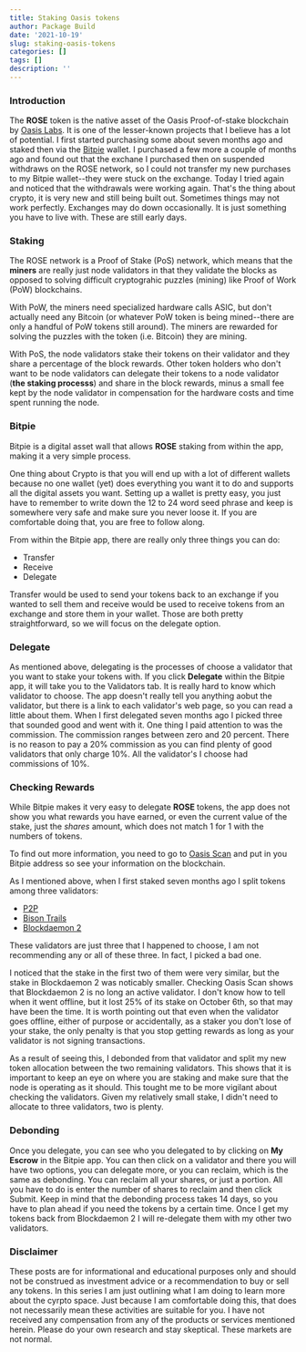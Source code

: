 ```yaml
---
title: Staking Oasis tokens
author: Package Build
date: '2021-10-19'
slug: staking-oasis-tokens
categories: []
tags: []
description: ''
---
```


### Introduction ###

The **ROSE** token is the native asset of the Oasis Proof-of-stake blockchain by [Oasis Labs](https://www.oasislabs.com/).  It is one of the lesser-known projects that I believe has a lot of potential.  I first started purchasing some about seven months ago and staked then via the [Bitpie](https://play.google.com/store/apps/details?id=com.bitpie&hl=en_US&gl=US) wallet.  I purchased a few more a couple of months ago and found out that the exchane I purchased then on suspended withdraws on the ROSE network, so I could not transfer my new purchases to my Bitpie wallet--they were stuck on the exchange.  Today I tried again and noticed that the withdrawals were working again.  That's the thing about crypto, it is very new and still being built out.  Sometimes things may not work perfectly.  Exchanges may do down occasionally.  It is just something you have to live with.  These are still early days.

### Staking ###

The ROSE network is a Proof of Stake (PoS) network, which means that the __miners__ are really just node validators in that they validate the blocks as opposed to solving difficult cryptograhic puzzles (mining) like Proof of Work (PoW) blockchains.  

With PoW, the miners need specialized hardware calls ASIC, but don't actually need any Bitcoin (or whatever PoW token is being mined--there are only a handful of PoW tokens still around).  The miners are rewarded for solving the puzzles with the token (i.e. Bitcoin) they are mining.

With PoS, the node validators stake their tokens on their validator and they share a percentage of the block rewards.  Other token holders who don't want to be node validators can delegate their tokens to a node validator (__the staking processs__) and share in the block rewards, minus a small fee kept by the node validator in compensation for the hardware costs and time spent running the node.

### Bitpie ###

Bitpie is a digital asset wall that allows **ROSE** staking from within the app, making it a very simple process.

One thing about Crypto is that you will end up with a lot of different wallets because no one wallet (yet) does everything you want it to do and supports all the digital assets you want.  Setting up a wallet is pretty easy, you just have to remember to write down the 12 to 24 word seed phrase and keep is somewhere very safe and make sure you never loose it.  If you are comfortable doing that, you are free to follow along.

From within the Bitpie app, there are really only three things you can do:
- Transfer
- Receive
- Delegate

Transfer would be used to send your tokens back to an exchange if you wanted to sell them and receive would be used to receive tokens from an exchange and store them in your wallet.  Those are both pretty straightforward, so we will focus on the delegate option.

### Delegate ###

As mentioned above, delegating is the processes of choose a validator that you want to stake your tokens with.  If you click __Delegate__ within the Bitpie app, it will take you to the Validators tab.  It is really hard to know which validator to choose.  The app doesn't really tell you anything aobut the validator, but there is a link to each validator's web page, so you can read a little about them.  When I first delegated seven months ago I picked three that sounded good and went with it.  One thing I paid attention to was the commission.  The commission ranges between zero and 20 percent.  There is no reason to pay a 20% commission as you can find plenty of good validators that only charge 10%.  All the validator's I choose had commissions of 10%.

### Checking Rewards ###

While Bitpie makes it very easy to delegate **ROSE** tokens, the app does not show you what rewards you have earned, or even the current value of the stake, just the *shares* amount, which does not match 1 for 1 with the numbers of tokens. 

To find out more information, you need to go to [Oasis Scan](https://www.oasisscan.com/) and put in you Bitpie address so see your information on the blockchain.

As I mentioned above, when I first staked seven months ago I split tokens among three validators:
- [P2P](https://www.oasisscan.com/validators/detail/oasis1qq7vyz4ewrdh00yujw0mgkf459et306xmvh2h3zg)
- [Bison Trails](https://www.oasisscan.com/validators/detail/oasis1qz86vltcdhjurzuvzfhkku4yaf7vf2umdvpwmtlv)
- [Blockdaemon 2](https://www.oasisscan.com/validators/detail/oasis1qz6j6elhypc70gv8faax3rlpv8ygx39grc55lwwm)

These validators are just three that I happened to choose, I am not recommending any or all of these three.  In fact, I picked a bad one.

I noticed that the stake in the first two of them were very similar, but the stake in Blockdaemon 2 was noticably smaller.  Checking Oasis Scan shows that Blockdaemon 2 is no long an active validator.  I don't know how to tell when it went offline, but it lost 25% of its stake on October 6th, so that may have been the time.  It is worth pointing out that even when the validator goes offline, either of purpose or accidentally, as a staker you don't lose of your stake, the only penalty is that you stop getting rewards as long as your validator is not signing transactions. 

As a result of seeing this, I debonded from that validator and split my new token allocation  between the two remaining validators.  This shows that it is important to keep an eye on where you are staking and make sure that the node is operating as it should.  This tought me to be more vigilant about checking the validators.  Given my relatively small stake, I didn't need to allocate to three validators, two is plenty.

### Debonding ###

Once you delegate, you can see who you delegated to by clicking on __My Escrow__ in the Bitpie app.  You can then click on a validator and there you will have two options, you can delegate more, or you can reclaim, which is the same as debonding.  You can reclaim all your shares, or just a portion.  All you have to do is enter the number of shares to reclaim and then click Submit.  Keep in mind that the debonding process takes 14 days, so you have to plan ahead if you need the tokens by a certain time.  Once I get my tokens back from Blockdaemon 2 I will re-delegate them with my other two validators.

### Disclaimer ###

These posts are for informational and educational purposes only and should not be construed as investment advice or a recommendation to buy or sell any tokens.  In this series I am just outlining what I am doing to learn more about the cyrpto space.  Just because I am comfortable doing this, that does not necessarily mean these activities are suitable for you.  I have not received any compensation from any of the products or services mentioned herein.  Please do your own research and stay skeptical.  These markets are not normal.
